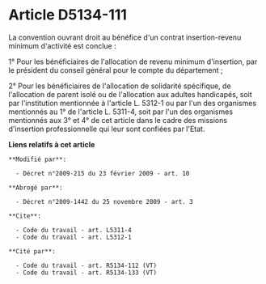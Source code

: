 # Article D5134-111

La convention ouvrant droit au bénéfice d'un contrat insertion-revenu minimum d'activité est conclue : 

1° Pour les bénéficiaires de l'allocation de revenu minimum d'insertion, par le président du conseil général pour le compte
du département ; 

2° Pour les bénéficiaires de l'allocation de solidarité spécifique, de l'allocation de parent isolé ou de l'allocation aux
adultes handicapés, soit par l'institution mentionnée à l'article L. 5312-1 ou par l'un des organismes mentionnés au 1° de
l'article L. 5311-4, soit par l'un des organismes mentionnés aux 3° et 4° de cet article dans le cadre des missions
d'insertion professionnelle qui leur sont confiées par l'Etat.

**Liens relatifs à cet article**

	**Modifié par**:

	  - Décret n°2009-215 du 23 février 2009 - art. 10

	**Abrogé par**:

	  - Décret n°2009-1442 du 25 novembre 2009 - art. 3

	**Cite**:

	  - Code du travail - art. L5311-4
	  - Code du travail - art. L5312-1

	**Cité par**:

	  - Code du travail - art. R5134-112 (VT)
	  - Code du travail - art. R5134-133 (VT)
